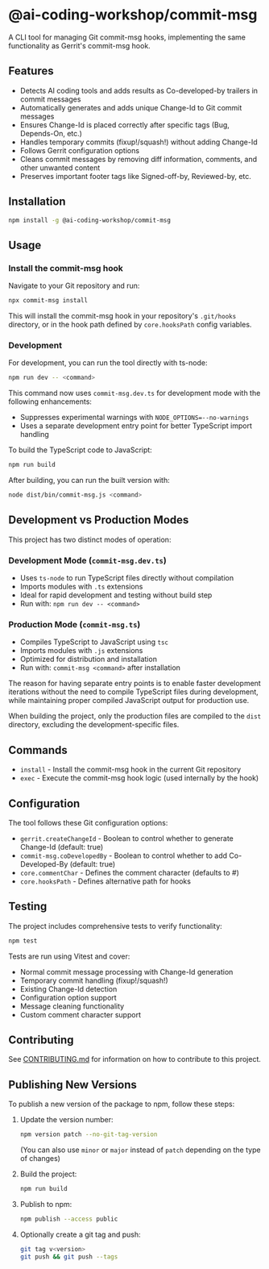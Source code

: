 # @ai-coding-workshop/commit-msg

A CLI tool for managing Git commit-msg hooks, implementing the same functionality as Gerrit's commit-msg hook.

## Features

- Detects AI coding tools and adds results as Co-developed-by trailers in commit messages
- Automatically generates and adds unique Change-Id to Git commit messages
- Ensures Change-Id is placed correctly after specific tags (Bug, Depends-On, etc.)
- Handles temporary commits (fixup!/squash!) without adding Change-Id
- Follows Gerrit configuration options
- Cleans commit messages by removing diff information, comments, and other unwanted content
- Preserves important footer tags like Signed-off-by, Reviewed-by, etc.

## Installation

```bash
npm install -g @ai-coding-workshop/commit-msg
```

## Usage

### Install the commit-msg hook

Navigate to your Git repository and run:

```bash
npx commit-msg install
```

This will install the commit-msg hook in your repository's `.git/hooks` directory,
or in the hook path defined by `core.hooksPath` config variables.

### Development

For development, you can run the tool directly with ts-node:

```bash
npm run dev -- <command>
```

This command now uses `commit-msg.dev.ts` for development mode with the following enhancements:
- Suppresses experimental warnings with `NODE_OPTIONS=--no-warnings`
- Uses a separate development entry point for better TypeScript import handling

To build the TypeScript code to JavaScript:

```bash
npm run build
```

After building, you can run the built version with:

```bash
node dist/bin/commit-msg.js <command>
```

## Development vs Production Modes

This project has two distinct modes of operation:

### Development Mode (`commit-msg.dev.ts`)

- Uses `ts-node` to run TypeScript files directly without compilation
- Imports modules with `.ts` extensions
- Ideal for rapid development and testing without build step
- Run with: `npm run dev -- <command>`

### Production Mode (`commit-msg.ts`)

- Compiles TypeScript to JavaScript using `tsc`
- Imports modules with `.js` extensions
- Optimized for distribution and installation
- Run with: `commit-msg <command>` after installation

The reason for having separate entry points is to enable faster development iterations without the need to compile TypeScript files during development, while maintaining proper compiled JavaScript output for production use.

When building the project, only the production files are compiled to the `dist` directory, excluding the development-specific files.

## Commands

- `install` - Install the commit-msg hook in the current Git repository
- `exec` - Execute the commit-msg hook logic (used internally by the hook)

## Configuration

The tool follows these Git configuration options:

- `gerrit.createChangeId` - Boolean to control whether to generate Change-Id (default: true)
- `commit-msg.coDevelopedBy` - Boolean to control whether to add Co-Developed-By (default: true)
- `core.commentChar` - Defines the comment character (defaults to #)
- `core.hooksPath` - Defines alternative path for hooks

## Testing

The project includes comprehensive tests to verify functionality:

```bash
npm test
```

Tests are run using Vitest and cover:

- Normal commit message processing with Change-Id generation
- Temporary commit handling (fixup!/squash!)
- Existing Change-Id detection
- Configuration option support
- Message cleaning functionality
- Custom comment character support

## Contributing

See [CONTRIBUTING.md](CONTRIBUTING.md) for information on how to contribute to this project.

## Publishing New Versions

To publish a new version of the package to npm, follow these steps:

1. Update the version number:

   ```bash
   npm version patch --no-git-tag-version
   ```

   (You can also use `minor` or `major` instead of `patch` depending on the type of changes)

2. Build the project:

   ```bash
   npm run build
   ```

3. Publish to npm:

   ```bash
   npm publish --access public
   ```

4. Optionally create a git tag and push:
   ```bash
   git tag v<version>
   git push && git push --tags
   ```
